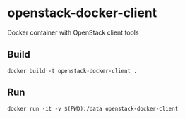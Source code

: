 # openstack-docker-client
Docker container with OpenStack client tools

## Build
`docker build -t openstack-docker-client .`

## Run
`docker run -it -v $(PWD):/data openstack-docker-client`
